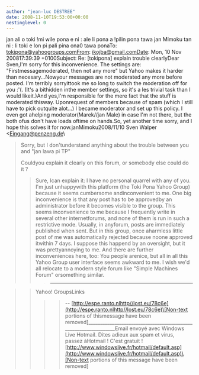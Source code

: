 ```yaml
---
author: "jean-luc DESTREE"
date: 2008-11-10T19:53:00+00:00
nestinglevel: 0
---
```

jan ali o toki !mi wile pona e ni : ale li pona a !pilin pona tawa jan Mimoku tan ni : li toki e lon pi pali pina ona0 tawa ponaTo: [tokipona@yahoogroups.comFrom](mailto://tokipona@yahoogroups.comFrom): [ikojba@gmail.comDate](mailto://ikojba@gmail.comDate): Mon, 10 Nov 200817:39:39 +0100Subject: Re: \[tokipona\] explain trouble clearlyDear Sven,I'm sorry for this inconvenience. The settings are: "Firstmessagemoderated, then not any more" but Yahoo makes it harder than necesary...Nowyour messages are not moderated any more before posted. I'm terribly sorryittook me so long to switch the moderation off for you :'(. (It's a bithidden inthe member settings, so it's a les trivial task than I would likeit.)And yes,I'm responsible for the mere fact that the stuff is moderated thisway. Uponrequest of members because of spam (which I still have to pick outquite alot...) I became moderator and set up this policy. I even got ahelping moderator(Marek//jan Male) in case I'm not there, but the both ofus don't have loads oftime on hands.So, yet another time sorry, and I hope this solves it for now.janMimoku2008/11/10 Sven Walper <[Eingang@penzeng.de](mailto://Eingang@penzeng.de)\
>> 
> Sorry, but I don'tunderstand anything about the trouble between
> you and "jan lawa pi TP"
> 
> Couldyou explain it clearly on this forum, or somebody else could
> do it ?
>> Sure, Ican explain it:
>> I have no personal quarrel with any of you. I'm just unhappywith
> this platform (the Toki Pona Yahoo Group) because it seems cumbersome
> andinconvenient to me.
>> One big inconvenience is that any post has to be approvedby an
> administrator before it becomes visible to the group. This seems
>inconvenience to me because I frequently write in several other
> internetforums, and none of them is run in such a restrictive mode.
> Usually, in anyforum, posts are immediately published when sent. But
> in this group, once aharmless little post of me was automatically
> rejected because noone approved itwithin 7 days. I suppose this
> happend by an oversight, but it was prettyannoying to me.
>> And there are further inconveniences here, too: You people arenice,
> but all in all this Yahoo Group user interface seems awkward to me. I
>wish we'd all relocate to a modern style forum like "Simple Machines
> Forum" orsomething similar.
>>> ------------------------------------

>> Yahoo! GroupsLinks
>>>>--
 [http://espe.ranto.nlhttp//lost.eu/78c6e](http://espe.ranto.nlhttp//lost.eu/78c6e)\[Non-text portions of thismessage have been removed\]\_\_\_\_\_\_\_\_\_\_\_\_\_\_\_\_\_\_\_\_\_\_\_\_\_\_\_\_\_\_\_\_\_\_\_\_\_\_\_\_\_\_\_\_\_\_\_\_\_\_\_\_\_\_\_\_\_\_\_\_\_\_\_\_\_Email envoyé avec Windows Live Hotmail. Dites adieux aux spam et virus, passez àHotmail ! C'est gratuit ![http://www.windowslive.fr/hotmail/default.asp](http://www.windowslive.fr/hotmail/default.asp)\[Non-text portions of this message have been removed\]